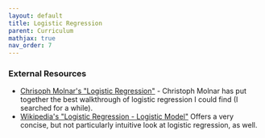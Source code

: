 ```yaml
---
layout: default
title: Logistic Regression
parent: Curriculum
mathjax: true
nav_order: 7
---
```


### External Resources
* [Chrisoph Molnar's "Logistic Regression"](https://christophm.github.io/interpretable-ml-book/logistic.html) - Christoph Molnar has put together the best walkthrough of logistic regression I could find (I searched for a while).
* [Wikipedia's "Logistic Regression - Logistic Model"](https://en.wikipedia.org/wiki/Logistic_regression#Logistic_model) Offers a very concise, but not particularly intuitive look at logistic regression, as well.
